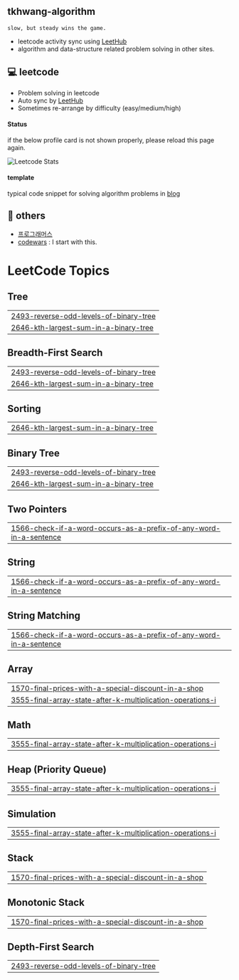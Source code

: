 ## tkhwang-algorithm

    slow, but steady wins the game.

- leetcode activity sync using [LeetHub](https://github.com/QasimWani/LeetHub)
- algorithm and data-structure related problem solving in other sites.

## 💻 leetcode

- Problem solving in leetcode
- Auto sync by [LeetHub](https://github.com/QasimWani/LeetHub)
- Sometimes re-arrange by difficulty (easy/medium/high)

#### Status

if the below profile card is not shown properly, please reload this page again.

![Leetcode Stats](https://leetcard.jacoblin.cool/tkhwang)

#### template

typical code snippet for solving algorithm problems in [blog](https://tkhwang.me/snippets)

## 🚀 others

- [프로그래머스](./_programmers/)
- [codewars](./__others/codewars/) : I start with this.

<!---LeetCode Topics Start-->

# LeetCode Topics

## Tree

|                                                                                                                                           |
| ----------------------------------------------------------------------------------------------------------------------------------------- |
| [2493-reverse-odd-levels-of-binary-tree](https://github.com/tkhwang/tkhwang-algorithm/tree/master/2493-reverse-odd-levels-of-binary-tree) |
| [2646-kth-largest-sum-in-a-binary-tree](https://github.com/tkhwang/tkhwang-algorithm/tree/master/2646-kth-largest-sum-in-a-binary-tree)   |

## Breadth-First Search

|                                                                                                                                           |
| ----------------------------------------------------------------------------------------------------------------------------------------- |
| [2493-reverse-odd-levels-of-binary-tree](https://github.com/tkhwang/tkhwang-algorithm/tree/master/2493-reverse-odd-levels-of-binary-tree) |
| [2646-kth-largest-sum-in-a-binary-tree](https://github.com/tkhwang/tkhwang-algorithm/tree/master/2646-kth-largest-sum-in-a-binary-tree)   |

## Sorting

|                                                                                                                                         |
| --------------------------------------------------------------------------------------------------------------------------------------- |
| [2646-kth-largest-sum-in-a-binary-tree](https://github.com/tkhwang/tkhwang-algorithm/tree/master/2646-kth-largest-sum-in-a-binary-tree) |

## Binary Tree

|                                                                                                                                           |
| ----------------------------------------------------------------------------------------------------------------------------------------- |
| [2493-reverse-odd-levels-of-binary-tree](https://github.com/tkhwang/tkhwang-algorithm/tree/master/2493-reverse-odd-levels-of-binary-tree) |
| [2646-kth-largest-sum-in-a-binary-tree](https://github.com/tkhwang/tkhwang-algorithm/tree/master/2646-kth-largest-sum-in-a-binary-tree)   |

## Two Pointers

|                                                                                                                                                                                                 |
| ----------------------------------------------------------------------------------------------------------------------------------------------------------------------------------------------- |
| [1566-check-if-a-word-occurs-as-a-prefix-of-any-word-in-a-sentence](https://github.com/tkhwang/tkhwang-algorithm/tree/master/1566-check-if-a-word-occurs-as-a-prefix-of-any-word-in-a-sentence) |

## String

|                                                                                                                                                                                                 |
| ----------------------------------------------------------------------------------------------------------------------------------------------------------------------------------------------- |
| [1566-check-if-a-word-occurs-as-a-prefix-of-any-word-in-a-sentence](https://github.com/tkhwang/tkhwang-algorithm/tree/master/1566-check-if-a-word-occurs-as-a-prefix-of-any-word-in-a-sentence) |

## String Matching

|                                                                                                                                                                                                 |
| ----------------------------------------------------------------------------------------------------------------------------------------------------------------------------------------------- |
| [1566-check-if-a-word-occurs-as-a-prefix-of-any-word-in-a-sentence](https://github.com/tkhwang/tkhwang-algorithm/tree/master/1566-check-if-a-word-occurs-as-a-prefix-of-any-word-in-a-sentence) |

## Array

|                                                                                                                                                                                   |
| --------------------------------------------------------------------------------------------------------------------------------------------------------------------------------- |
| [1570-final-prices-with-a-special-discount-in-a-shop](https://github.com/tkhwang/tkhwang-algorithm/tree/master/1570-final-prices-with-a-special-discount-in-a-shop)               |
| [3555-final-array-state-after-k-multiplication-operations-i](https://github.com/tkhwang/tkhwang-algorithm/tree/master/3555-final-array-state-after-k-multiplication-operations-i) |

## Math

|                                                                                                                                                                                   |
| --------------------------------------------------------------------------------------------------------------------------------------------------------------------------------- |
| [3555-final-array-state-after-k-multiplication-operations-i](https://github.com/tkhwang/tkhwang-algorithm/tree/master/3555-final-array-state-after-k-multiplication-operations-i) |

## Heap (Priority Queue)

|                                                                                                                                                                                   |
| --------------------------------------------------------------------------------------------------------------------------------------------------------------------------------- |
| [3555-final-array-state-after-k-multiplication-operations-i](https://github.com/tkhwang/tkhwang-algorithm/tree/master/3555-final-array-state-after-k-multiplication-operations-i) |

## Simulation

|                                                                                                                                                                                   |
| --------------------------------------------------------------------------------------------------------------------------------------------------------------------------------- |
| [3555-final-array-state-after-k-multiplication-operations-i](https://github.com/tkhwang/tkhwang-algorithm/tree/master/3555-final-array-state-after-k-multiplication-operations-i) |

## Stack

|                                                                                                                                                                     |
| ------------------------------------------------------------------------------------------------------------------------------------------------------------------- |
| [1570-final-prices-with-a-special-discount-in-a-shop](https://github.com/tkhwang/tkhwang-algorithm/tree/master/1570-final-prices-with-a-special-discount-in-a-shop) |

## Monotonic Stack

|                                                                                                                                                                             |
| --------------------------------------------------------------------------------------------------------------------------------------------------------------------------- |
| [1570-final-prices-with-a-special-discount-in-a-shop](https://github.com/tkhwang/tkhwang-algorithm/tree/master/_1_easy/1570-final-prices-with-a-special-discount-in-a-shop) |

## Depth-First Search

|                                                                                                                                                     |
| --------------------------------------------------------------------------------------------------------------------------------------------------- |
| [2493-reverse-odd-levels-of-binary-tree](https://github.com/tkhwang/tkhwang-algorithm/tree/master/_2_medium/2493-reverse-odd-levels-of-binary-tree) |

<!---LeetCode Topics End-->
